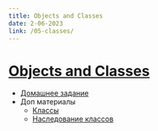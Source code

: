 ```yaml
---
title: Objects and Classes
date: 2-06-2023
link: /05-classes/
---
```


# [Objects and Classes](/lesson/05-classes)

- [Домашнее задание](/lesson/05-classes/home)
- Доп материалы
  - [Классы](https://learn.javascript.ru/class)
  - [Наследование классов](https://learn.javascript.ru/class-inheritance)
